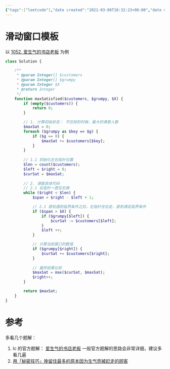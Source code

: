 ```yaml
---
{"tags":["leetcode"],"date created":"2021-03-06T18:32:23+08:00","date modified":"2024-02-01T15:17:30+08:00","dg-publish":true,"permalink":"/card/滑动窗口模板/","dgPassFrontmatter":true,"noteIcon":"2","created":"2021-03-06T18:32:23+08:00","updated":"2024-02-01T15:17:30+08:00"}
---
```



# 滑动窗口模板

以 [1052. 爱生气的书店老板](https://leetcode-cn.com/problems/grumpy-bookstore-owner/) 为例

``` php
class Solution {

    /**
     * @param Integer[] $customers
     * @param Integer[] $grumpy
     * @param Integer $X
     * @return Integer
     */
    function maxSatisfied($customers, $grumpy, $X) {
        if (empty($customers)) {
            return 0;
        }

        // 1. 计算初始状态： 不压抑的时候，最大的满意人数
        $maxSat = 0;
        foreach ($grumpy as $key => $g) {
            if ($g == 0) {
                $maxSat += $customers[$key];
            }
        }
		
		// 1.1 初始化左右指针位置
        $len = count($customers);
        $left = $right = 0;
        $curSat = $maxSat;
		
        // 2. 滑窗具体代码
        // 2.1 右指针一直往右做
        while ($right < $len) {
            $span = $right - $left + 1;

            // 2.1 直到遇到临界条件之后，左指针往右走，直到满足临界条件
            if ($span > $X) {
                if ($grumpy[$left]) {
                    $curSat -= $customers[$left];
                }
                $left ++;
            }

            // 计算当前窗口的数值
            if ($grumpy[$right]) {
                $curSat += $customers[$right];
            }
			
            // 最终结果比较
            $maxSat = max($curSat, $maxSat);
            $right++;
        }

        return $maxSat;
    }
}
```

# 参考

多看几个题解：
1. lc 的官方题解： [爱生气的书店老板](https://leetcode-cn.com/problems/grumpy-bookstore-owner/solution/ai-sheng-qi-de-shu-dian-lao-ban-by-leetc-dloq/)
一般官方题解的思路会非常详细，建议多看几遍
2. [用「秘密技巧」挽留住最多的原本因为生气而被赶走的顾客](https://leetcode-cn.com/problems/grumpy-bookstore-owner/solution/yong-mi-mi-ji-qiao-wan-liu-zhu-zui-duo-d-py41/)